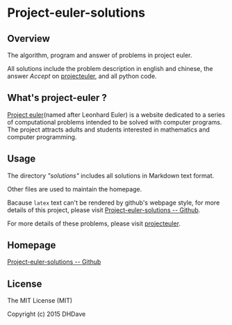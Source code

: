 Project-euler-solutions
================================

Overview
---------

The algorithm, program and answer of problems in project euler.

All solutions include the problem description in english and chinese, the answer *Accept* on [projecteuler](https://projecteuler.net/ "projecteuler"), and all python code.

What's project-euler ?
----------------------
[Project euler](https://en.wikipedia.org/wiki/Project_Euler "Project Euler")(named after Leonhard Euler) is a website dedicated to a series of computational problems intended to be solved with computer programs. The project attracts adults and students interested in mathematics and computer programming.

Usage
-----

The directory *"solutions"* includes all solutions in Markdown text format. 

Other files are used to maintain the homepage.

Bacause `latex` text can't be rendered by github's webpage style, for more details of this project, please visit [Project-euler-solutions -- Github](https://dhdave.github.io/project-euler-solutions/ "project-euler-solutions").

For more details of these problems, please visit [projecteuler](https://projecteuler.net/ "projecteuler").

Homepage
--------

[Project-euler-solutions -- Github](http://he-tao.github.io/project-euler-solutions/)

License
-------

The MIT License (MIT)

Copyright (c) 2015 DHDave
